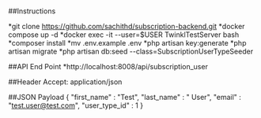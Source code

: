 #

##Instructions    
    
*git clone https://github.com/sachithd/subscription-backend.git
*docker compose up -d
*docker exec -it --user=$USER TwinklTestServer bash
*composer install
*mv .env.example .env
*php artisan key:generate
*php artisan migrate
*php artisan db:seed --class=SubscriptionUserTypeSeeder

##API End Point
*http://localhost:8008/api/subscription_user

##Header
Accept: application/json

##JSON Payload 
{
    "first_name" : "Test",
    "last_name" : " User",
    "email" : "test.user@test.com",
    "user_type_id" : 1
}
